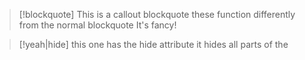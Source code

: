
> [!blockquote]
> This is a callout blockquote
> these function differently from the normal blockquote 
> It's fancy!

> [!yeah|hide]
> this one has the hide attribute
> it hides all parts of the 